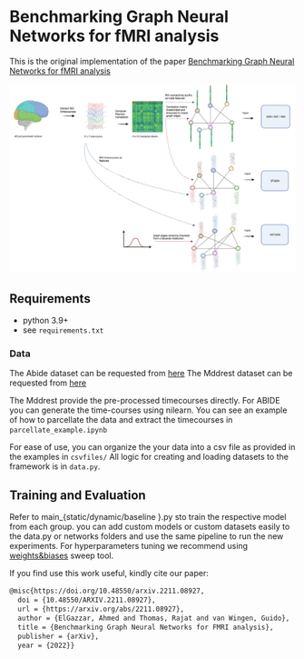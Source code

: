 # Benchmarking Graph Neural Networks for fMRI analysis

This is the original implementation of the paper [Benchmarking Graph Neural Networks for fMRI analysis](https://arxiv.org/abs/2211.08927)
<p align="center">
  <img src=img.png>
</p>

## Requirements
- python 3.9+
- see `requirements.txt`

### Data

The Abide dataset can be requested from [here](http://preprocessed-connectomes-project.org/abide/)
The Mddrest dataset can be requested from [here](http://rfmri.org/REST-meta-MDD)

The Mddrest provide the pre-processed timecourses directly. For ABIDE you can generate the time-courses using nilearn.
You can see an example of how to parcellate the data and extract the timecourses  in `parcellate_example.ipynb`

For ease of use, you can organize the your data into a csv file as provided in the examples in `csvfiles/`
All logic for creating and loading datasets to the framework is in `data.py`.


## Training and Evaluation

Refer to main_{static/dynamic/baseline }.py sto train the respective model from each group. you can add custom models or custom datasets easily to the data.py or networks folders and use the same pipeline to run the new experiments.
For hyperparameters tuning we recommend using [weights&biases](https://docs.wandb.ai/guides/sweeps) sweep tool.

If you find use this work useful, kindly cite our paper:

```
@misc{https://doi.org/10.48550/arxiv.2211.08927,
  doi = {10.48550/ARXIV.2211.08927},
  url = {https://arxiv.org/abs/2211.08927},
  author = {ElGazzar, Ahmed and Thomas, Rajat and van Wingen, Guido},
  title = {Benchmarking Graph Neural Networks for FMRI analysis},
  publisher = {arXiv},
  year = {2022}}
```
